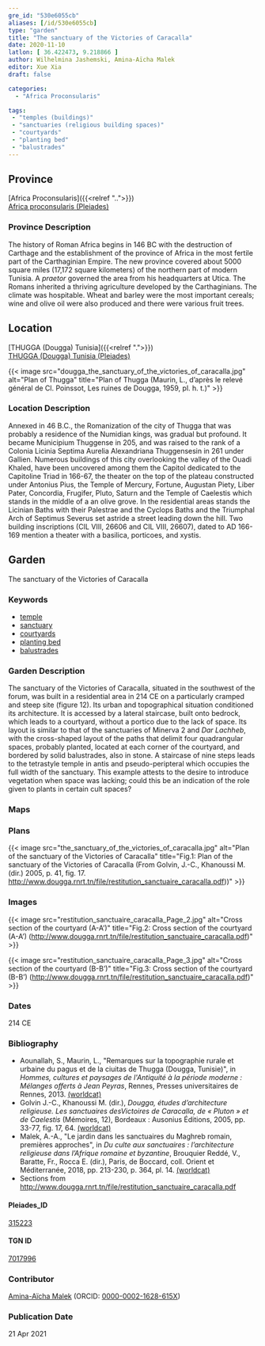 ```yaml
---
gre_id: "530e6055cb"
aliases: [/id/530e6055cb]
type: "garden"
title: "The sanctuary of the Victories of Caracalla"
date: 2020-11-10
latlon: [ 36.422473, 9.218866 ]
author: Wilhelmina Jashemski, Amina-Aïcha Malek
editor: Xue Xia
draft: false

categories:
  - "Africa Proconsularis"

tags:
 - "temples (buildings)"
 - "sanctuaries (religious building spaces)"
 - "courtyards"
 - "planting bed"
 - "balustrades"
---
```


## Province
[Africa Proconsularis]({{<relref "..">}}) \
[Africa proconsularis (Pleiades)](https://pleiades.stoa.org/places/991341)

### Province Description

The history of Roman Africa begins in 146 BC with the destruction of Carthage and the establishment of the province of Africa in the most fertile part of the Carthaginian Empire. The new province covered about 5000 square miles (17,172 square kilometers) of the northern part of modern Tunisia. A *praetor* governed the area from his headquarters at Utica. The Romans inherited a thriving agriculture developed by the Carthaginians. The  climate was hospitable. Wheat and barley were the most important cereals; wine and olive oil were also produced and there were various fruit trees.

## Location
[THUGGA (Dougga) Tunisia]({{<relref ".">}}) \
[THUGGA (Dougga) Tunisia (Pleiades)](https://pleiades.stoa.org/places/315223)

{{< image src="dougga_the_sanctuary_of_the_victories_of_caracalla.jpg" alt="Plan of Thugga" title="Plan of Thugga (Maurin, L.,  d’après le relevé général de Cl. Poinssot, Les ruines de Dougga, 1959, pl. h. t.)" >}}

### Location Description

Annexed in 46 B.C., the Romanization of the city of Thugga that was probably a residence of the Numidian kings, was gradual but profound. It became Municipium Thuggense in 205, and was raised to the rank of a Colonia Licinia Septima Aurelia Alexandriana Thuggensesin in 261 under Gallien. Numerous buildings of this city overlooking the valley of the Ouadi Khaled, have been uncovered among them the Capitol dedicated to the Capitoline Triad in 166-67, the theater on the top of the plateau constructed under Antonius Pius, the Temple of Mercury, Fortune, Augustan Piety, Liber Pater, Concordia, Frugifer, Pluto, Saturn and the Temple of Caelestis which stands in the middle of a an olive grove. In the residential areas stands the Licinian Baths with their Palestrae and the Cyclops Baths and the Triumphal Arch of Septimus Severus set astride a street leading down the hill. Two building inscriptions (CIL VIII, 26606 and CIL VIII, 26607), dated to AD 166-169 mention a theater with a basilica, porticoes, and xystis.

## Garden

The sanctuary of the Victories of Caracalla

### Keywords

- [temple](#)
- [sanctuary](#)
- [courtyards](http://vocab.getty.edu/page/aat/300004095)
- [planting bed](http://vocab.getty.edu/page/aat/300430426)
- [balustrades](http://vocab.getty.edu/page/aat/300001989)

### Garden Description

The sanctuary of the Victories of Caracalla, situated in the southwest of the forum, was built in a residential area in 214 CE on a particularly cramped and steep site (figure 12). Its urban and topographical situation conditioned its architecture. It is accessed by a lateral staircase, built onto bedrock, which leads to a courtyard, without a portico due to the lack of space. Its layout is similar to that of the sanctuaries of Minerva 2 and *Dar Lachheb*, with the cross-shaped layout of the paths that delimit four quadrangular spaces, probably planted, located at each corner of the courtyard, and bordered by solid balustrades, also in stone. A staircase of nine steps leads to the tetrastyle temple in antis and pseudo-peripteral which occupies the full width of the sanctuary. This example attests to the desire to introduce vegetation when space was lacking; could this be an indication of the role given to plants in certain cult spaces?
### Maps

### Plans

{{< image src="the_sanctuary_of_the_victories_of_caracalla.jpg" alt="Plan of the sanctuary of the Victories of Caracalla" title="Fig.1: Plan of the sanctuary of the Victories of Caracalla (From Golvin, J.-C., Khanoussi M. (dir.) 2005, p. 41, fig. 17. http://www.dougga.rnrt.tn/file/restitution_sanctuaire_caracalla.pdf))" >}}

### Images

{{< image src="restitution_sanctuaire_caracalla_Page_2.jpg" alt="Cross section of the courtyard (A-A’)" title="Fig.2: Cross section of the courtyard (A-A’) (http://www.dougga.rnrt.tn/file/restitution_sanctuaire_caracalla.pdf)" >}}

{{< image src="restitution_sanctuaire_caracalla_Page_3.jpg" alt="Cross section of the courtyard (B-B’)" title="Fig.3: Cross section of the courtyard (B-B’) (http://www.dougga.rnrt.tn/file/restitution_sanctuaire_caracalla.pdf)" >}}
### Dates

214 CE

### Bibliography
* Aounallah, S., Maurin, L., "Remarques sur la topographie rurale et urbaine du pagus et de la ciuitas de Thugga (Dougga, Tunisie)", in *Hommes, cultures et paysages de l'Antiquité à la période moderne : Mélanges offerts à Jean Peyras*, Rennes, Presses universitaires de Rennes, 2013. [(worldcat)](http://www.worldcat.org/oclc/7380877046)
*  Golvin J.-C., Khanoussi M. (dir.), *Dougga, études d’architecture religieuse. Les sanctuaires desVictoires de Caracalla, de « Pluton » et de Caelestis* (Mémoires, 12), Bordeaux : Ausonius Éditions, 2005, pp. 33-77, fig. 17, 64. [(worldcat)](http://www.worldcat.org/oclc/844610963)
* Malek, A.-A., "Le jardin dans les sanctuaires du Maghreb romain, premières approches", in *Du culte aux sanctuaires : l’architecture religieuse dans l’Afrique romaine et byzantine*, Brouquier Reddé, V., Baratte, Fr.,  Rocca E. (dir.), Paris, de Boccard, coll. Orient et Méditerranée, 2018, pp. 213-230,
p. 364, pl. 14. [(worldcat)](http://www.worldcat.org/oclc/1028897747)
* Sections from http://www.dougga.rnrt.tn/file/restitution_sanctuaire_caracalla.pdf

#### Pleiades_ID

[315223](https://pleiades.stoa.org/places/315223)

#### TGN ID

[7017996](http://vocab.getty.edu/page/tgn/7017996)

### Contributor

[Amina-Aïcha Malek](http://worldcat.org/identities/lccn-n2012075871/) (ORCID: [0000-0002-1628-615X](https://orcid.org/0000-0002-1628-615X))

### Publication Date
21 Apr 2021
